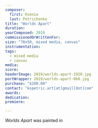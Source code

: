 ```yaml
---
composer:
  first: Ksenia
  last: Petrichenko
title: "Worlds Apart"
duration:
yearComposed: 2019
commissionedOrWrittenFor:
size: "70x50, mixed media, canvas"
instrumentation:
tags:
  - mixed media
  - canvas
media:
score:
headerImage: 2019/worlds-apart-1920.jpg
portWrapper: 2019/worlds-apart-660.jpg
purchase: "$200.00"
contact: "kspetric.art[at]gmail[dot]com"
awards:
dedication:
premiere:

---
```

*Worlds Apart* was painted in
<br><Br>
